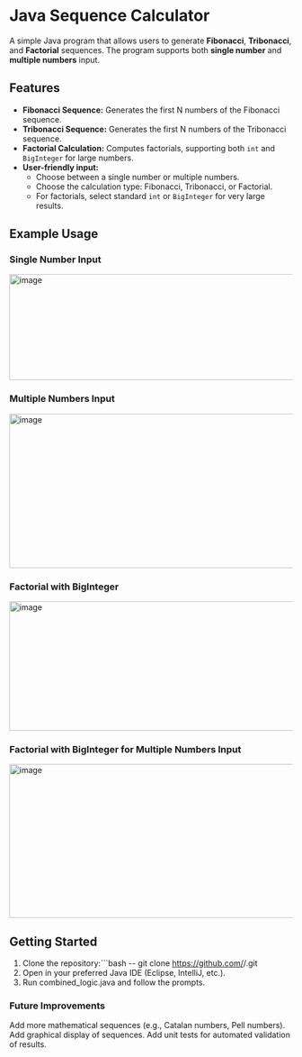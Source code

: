 # Java Sequence Calculator

A simple Java program that allows users to generate **Fibonacci**, **Tribonacci**, and **Factorial** sequences. The program supports both **single number** and **multiple numbers** input.

## Features

- **Fibonacci Sequence:** Generates the first N numbers of the Fibonacci sequence.  
- **Tribonacci Sequence:** Generates the first N numbers of the Tribonacci sequence.  
- **Factorial Calculation:** Computes factorials, supporting both `int` and `BigInteger` for large numbers.  
- **User-friendly input:**  
  - Choose between a single number or multiple numbers.  
  - Choose the calculation type: Fibonacci, Tribonacci, or Factorial.  
  - For factorials, select standard `int` or `BigInteger` for very large results.

## Example Usage
### Single Number Input
<img width="571" height="188" alt="image" src="https://github.com/user-attachments/assets/2e41fc08-b220-4c55-93ae-e15a17c9a679" />


### Multiple Numbers Input
<img width="574" height="274" alt="image" src="https://github.com/user-attachments/assets/e7377eb7-7c7b-422c-bf42-af5f1b358f01" />


### Factorial with BigInteger
<img width="1805" height="230" alt="image" src="https://github.com/user-attachments/assets/8e2418d9-d6be-4213-8efd-1623561a1039" />


### Factorial with BigInteger for Multiple Numbers Input
<img width="1174" height="273" alt="image" src="https://github.com/user-attachments/assets/5fe35f4e-6205-4013-8963-dd7505f8a2ee" />


## Getting Started
1. Clone the repository:```bash -- git clone https://github.com/<your-username>/<repo-name>.git
2. Open in your preferred Java IDE (Eclipse, IntelliJ, etc.).
3. Run combined_logic.java and follow the prompts.


### Future Improvements
Add more mathematical sequences (e.g., Catalan numbers, Pell numbers).
Add graphical display of sequences.
Add unit tests for automated validation of results.
